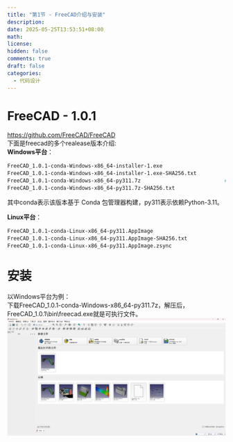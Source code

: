 ```yaml
---
title: "第1节 - FreeCAD介绍与安装"
description: 
date: 2025-05-25T13:53:51+08:00
math: 
license: 
hidden: false
comments: true
draft: false
categories:
  - 代码设计
---
```


# FreeCAD - 1.0.1
https://github.com/FreeCAD/FreeCAD  
下面是freecad的多个realease版本介绍:      
**Windows平台**：    
```bash
FreeCAD_1.0.1-conda-Windows-x86_64-installer-1.exe
FreeCAD_1.0.1-conda-Windows-x86_64-installer-1.exe-SHA256.txt
FreeCAD_1.0.1-conda-Windows-x86_64-py311.7z                           # 便携式
FreeCAD_1.0.1-conda-Windows-x86_64-py311.7z-SHA256.txt
```
其中conda表示该版本基于 Conda 包管理器构建，py311表示依赖Python-3.11。    

**Linux平台**：    
```bash
FreeCAD_1.0.1-conda-Linux-x86_64-py311.AppImage
FreeCAD_1.0.1-conda-Linux-x86_64-py311.AppImage-SHA256.txt
FreeCAD_1.0.1-conda-Linux-x86_64-py311.AppImage.zsync
```
# 安装
以Windows平台为例：    
下载FreeCAD_1.0.1-conda-Windows-x86_64-py311.7z，解压后，FreeCAD_1.0.1\bin\freecad.exe就是可执行文件。    
![](freecad.png)
